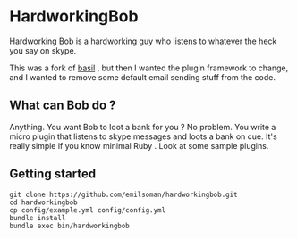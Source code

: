 # HardworkingBob

Hardworking Bob is a hardworking guy who listens to whatever the heck you say on skype.

This was a fork of [basil](https://github.com/pbrisbin/basil) , but then I wanted the plugin framework to change,
and I wanted to remove some default email sending stuff from the code.

## What can Bob do ?

Anything. You want Bob to loot a bank for you ? No problem. You write a micro plugin that listens to skype messages
and loots a bank on cue. It's really simple if you know minimal Ruby . Look at some sample plugins.

## Getting started

~~~ { .bash }
git clone https://github.com/emilsoman/hardworkingbob.git
cd hardworkingbob
cp config/example.yml config/config.yml
bundle install
bundle exec bin/hardworkingbob
~~~
